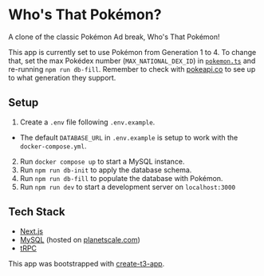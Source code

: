# Who's That Pokémon?

A clone of the classic Pokémon Ad break, Who's That Pokémon!

This app is currently set to use Pokémon from Generation 1 to 4. To change that, set the max Pokédex number (`MAX_NATIONAL_DEX_ID`) in [`pokemon.ts`](src/server/router/pokemon.ts) and re-running `npm run db-fill`. Remember to check with [pokeapi.co](https://pokeapi.co/) to see up to what generation they support.

## Setup

1. Create a `.env` file following `.env.example`.

- The default `DATABASE_URL` in `.env.example` is setup to work with the `docker-compose.yml`.

2. Run `docker compose up` to start a MySQL instance.
3. Run `npm run db-init` to apply the database schema.
4. Run `npm run db-fill` to populate the database with Pokémon.
5. Run `npm run dev` to start a development server on `localhost:3000`

## Tech Stack

- [Next.js](https://nextjs.org/)
- [MySQL](https://www.mysql.com/) (hosted on [planetscale.com](https://planetscale.com/))
- [tRPC](https://trpc.io/)

This app was bootstrapped with [create-t3-app](https://github.com/t3-oss/create-t3-app).
